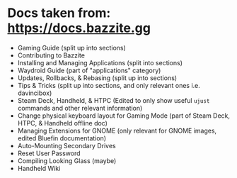# Docs taken from: https://docs.bazzite.gg

- Gaming Guide (split up into sections)
- Contributing to Bazzite
- Installing and Managing Applications (split into sections)
- Waydroid Guide (part of "applications" category)
- Updates, Rollbacks, & Rebasing (split up into sections)
- Tips & Tricks (split up into sections, and only relevant ones i.e. davincibox)
- Steam Deck, Handheld, & HTPC (Edited to only show useful `ujust` commands and other relevant information)
- Change physical keyboard layout for Gaming Mode (part of Steam Deck, HTPC, & Handheld offline doc)
- Managing Extensions for GNOME (only relevant for GNOME images, edited Bluefin documentation)
- Auto-Mounting Secondary Drives
- Reset User Password
- Compiling Looking Glass (maybe)
- Handheld Wiki
